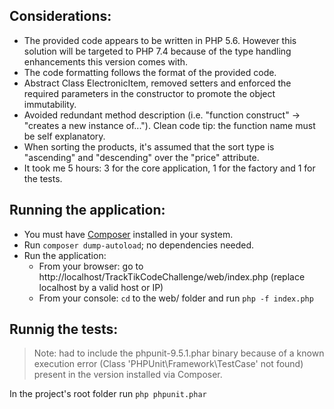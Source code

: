 ## Considerations:

- The provided code appears to be written in PHP 5.6. However this solution will be targeted to PHP 7.4 because of the type handling enhancements this version comes with.
- The code formatting follows the format of the provided code.
- Abstract Class ElectronicItem, removed setters and enforced the required parameters in the constructor to promote the object immutability.
- Avoided redundant method description (i.e. "function construct" -> "creates a new instance of..."). Clean code tip: the function name must be self explanatory.
- When sorting the products, it's assumed that the sort type is "ascending" and "descending" over the "price" attribute.
- It took me 5 hours: 3 for the core application, 1 for the factory and 1 for the tests.

## Running the application:

- You must have [Composer](https://getcomposer.org/) installed in your system.
- Run `composer dump-autoload`; no dependencies needed.
- Run the application:
  - From your browser: go to http://localhost/TrackTikCodeChallenge/web/index.php (replace localhost by a valid host or IP)
  - From your console: `cd` to the web/ folder and run `php -f index.php`

## Runnig the tests:

> Note: had to include the phpunit-9.5.1.phar binary because of a known execution error (Class 'PHPUnit\Framework\TestCase' not found) present in the version installed via Composer.

In the project's root folder run `php phpunit.phar`
